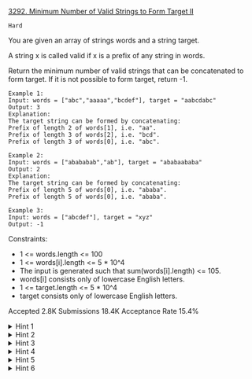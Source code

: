 [3292. Minimum Number of Valid Strings to Form Target II](https://leetcode.com/problems/minimum-number-of-valid-strings-to-form-target-ii/)

`Hard`

You are given an array of strings words and a string target.

A string x is called valid if x is a prefix of any string in words.

Return the minimum number of valid strings that can be concatenated to form target. If it is not possible to form target, return -1.

```
Example 1:
Input: words = ["abc","aaaaa","bcdef"], target = "aabcdabc"
Output: 3
Explanation:
The target string can be formed by concatenating:
Prefix of length 2 of words[1], i.e. "aa".
Prefix of length 3 of words[2], i.e. "bcd".
Prefix of length 3 of words[0], i.e. "abc".

Example 2:
Input: words = ["abababab","ab"], target = "ababaababa"
Output: 2
Explanation:
The target string can be formed by concatenating:
Prefix of length 5 of words[0], i.e. "ababa".
Prefix of length 5 of words[0], i.e. "ababa".

Example 3:
Input: words = ["abcdef"], target = "xyz"
Output: -1
```

Constraints:

- 1 <= words.length <= 100
- 1 <= words[i].length <= 5 * 10^4
- The input is generated such that sum(words[i].length) <= 105.
- words[i] consists only of lowercase English letters.
- 1 <= target.length <= 5 * 10^4
- target consists only of lowercase English letters.

Accepted
2.8K
Submissions
18.4K
Acceptance Rate
15.4%

<details>
<summary>Hint 1</summary>

Let dp[i] be the minimum cost to form the prefix of length i of target.

</details>
<details>
<summary>Hint 2</summary>

Use Rabin-Karp to hash every prefix and store it in a HashSet.

</details>
<details>
<summary>Hint 3</summary>

Use Binary search to find the longest substring starting at index i (target[i..j]) that has a hash present in the HashSet.

</details>
<details>
<summary>Hint 4</summary>

Inverse Modulo precomputation can optimise hash calculation.

</details>
<details>
<summary>Hint 5</summary>

Use Lazy Segment Tree, or basic Segment Tree to update dp[i..j].

</details>
<details>
<summary>Hint 6</summary>

Is it possible to use two TreeSets to update dp[i..j]?

</details>
